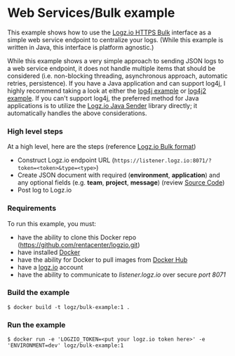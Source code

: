 # Web Services/Bulk example
This example shows how to use the [Logz.io HTTPS Bulk](https://app.logz.io/#/dashboard/data-sources/Bulk-HTTPS) interface as a simple web service endpoint to centralize your logs.  (While this example is written in Java, this interface is platform agnostic.)

While this example shows a very simple approach to sending JSON logs to a web service endpoint, it does not handle multiple items that should be considered (i.e. non-blocking threading, asynchronous approach, automatic retries, persistence).  If you have a Java application and can support log4j, I highly recommend taking a look at either the [log4j example](../log4j-example) or [log4j2 example](../log4j2-example).  If you can't support log4j, the preferred method for Java applications is to utilize the [Logz.io Java Sender](../java-sender-example) library directly; it automatically handles the above considerations.

### High level steps
At a high level, here are the steps (reference [Logz.io Bulk format](https://app.logz.io/#/dashboard/data-sources/Bulk-HTTPS))
- Construct Logz.io endpoint URL (`https://listener.logz.io:8071/?token=<token>&type=<type>`)
- Create JSON document with required (**environment**, **application**) and any optional fields (e.g. **team**, **project**, **message**) (review [Source Code](src/main/java/com/rentacenter/examples/LogzioBulkExample.java))
- Post log to Logz.io

### Requirements
To run this example, you must:
- have the ability to clone this Docker repo (https://github.com/rentacenter/logzio.git)
- have installed [Docker](https://www.docker.com/)
- have the ability for Docker to pull images from [Docker Hub](https://hub.docker.com/)
- have a [logz.io](http://logz.io) account
- have the ability to communicate to *listener.logz.io* over secure *port 8071*

### Build the example
```shell
$ docker build -t logz/bulk-example:1 .
```

### Run the example
```shell
$ docker run -e 'LOGZIO_TOKEN=<put your logz.io token here>' -e 'ENVIRONMENT=dev' logz/bulk-example:1
```
